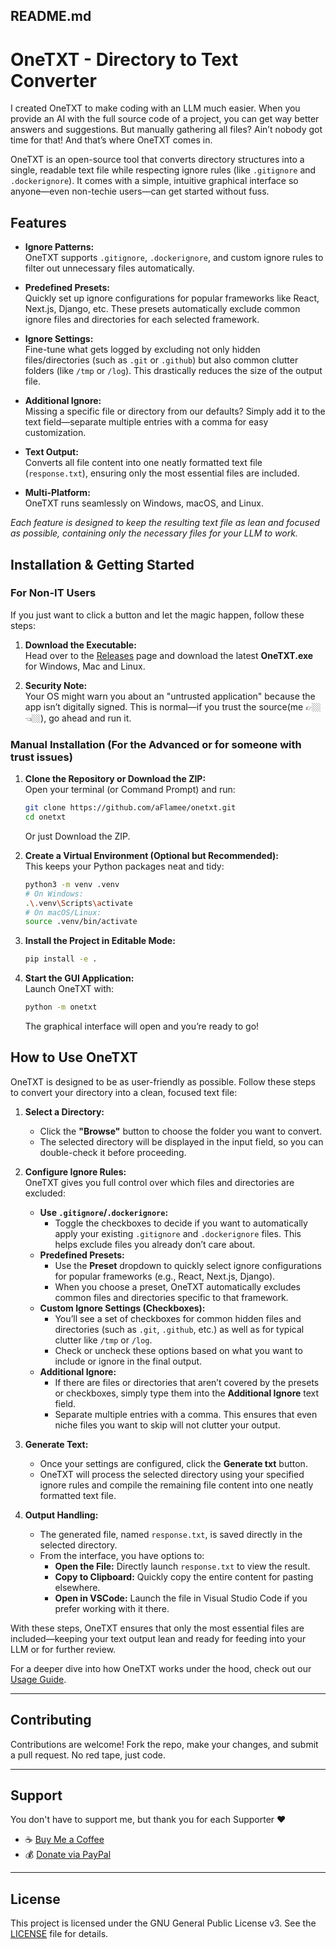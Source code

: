 
## README.md


# OneTXT - Directory to Text Converter

I created OneTXT to make coding with an LLM much easier. When you provide an AI with the full source code of a project, you can get way better answers and suggestions. But manually gathering all files? Ain’t nobody got time for that! And that’s where OneTXT comes in.

OneTXT is an open-source tool that converts directory structures into a single, readable text file while respecting ignore rules (like `.gitignore` and `.dockerignore`). It comes with a simple, intuitive graphical interface so anyone—even non-techie users—can get started without fuss.


## Features

- **Ignore Patterns:**  
  OneTXT supports `.gitignore`, `.dockerignore`, and custom ignore rules to filter out unnecessary files automatically.

- **Predefined Presets:**  
  Quickly set up ignore configurations for popular frameworks like React, Next.js, Django, etc. These presets automatically exclude common ignore files and directories for each selected framework.

- **Ignore Settings:**  
  Fine-tune what gets logged by excluding not only hidden files/directories (such as `.git` or `.github`) but also common clutter folders (like `/tmp` or `/log`). This drastically reduces the size of the output file.

- **Additional Ignore:**  
  Missing a specific file or directory from our defaults? Simply add it to the text field—separate multiple entries with a comma for easy customization.

- **Text Output:**  
  Converts all file content into one neatly formatted text file (`response.txt`), ensuring only the most essential files are included.

- **Multi-Platform:**  
  OneTXT runs seamlessly on Windows, macOS, and Linux.

*Each feature is designed to keep the resulting text file as lean and focused as possible, containing only the necessary files for your LLM to work.*

## Installation & Getting Started

### For Non-IT Users

If you just want to click a button and let the magic happen, follow these steps:

1. **Download the Executable:**  
   Head over to the [Releases](https://github.com/aFlamee/onetxt/releases) page and download the latest **OneTXT.exe** for Windows, Mac and Linux.

2. **Security Note:**  
   Your OS might warn you about an "untrusted application" because the app isn’t digitally signed. This is normal—if you trust the source(me 👉🏼👈🏼), go ahead and run it.

### Manual Installation (For the Advanced or for someone with trust issues)
1. **Clone the Repository or Download the ZIP:**  
   Open your terminal (or Command Prompt) and run:
   ```bash
   git clone https://github.com/aFlamee/onetxt.git
   cd onetxt
   ```
   Or just Download the ZIP.

2. **Create a Virtual Environment (Optional but Recommended):**  
   This keeps your Python packages neat and tidy:
   ```bash
   python3 -m venv .venv
   # On Windows:
   .\.venv\Scripts\activate
   # On macOS/Linux:
   source .venv/bin/activate
   ```

3. **Install the Project in Editable Mode:**
   ```bash
   pip install -e .
   ```

4. **Start the GUI Application:**  
   Launch OneTXT with:
   ```bash
   python -m onetxt
   ```
   The graphical interface will open and you’re ready to go!


## How to Use OneTXT

OneTXT is designed to be as user-friendly as possible. Follow these steps to convert your directory into a clean, focused text file:

1. **Select a Directory:**  
   - Click the **"Browse"** button to choose the folder you want to convert.  
   - The selected directory will be displayed in the input field, so you can double-check it before proceeding.

2. **Configure Ignore Rules:**  
   OneTXT gives you full control over which files and directories are excluded:
   - **Use `.gitignore`/`.dockerignore`:**  
     - Toggle the checkboxes to decide if you want to automatically apply your existing `.gitignore` and `.dockerignore` files. This helps exclude files you already don’t care about.
   - **Predefined Presets:**  
     - Use the **Preset** dropdown to quickly select ignore configurations for popular frameworks (e.g., React, Next.js, Django).  
     - When you choose a preset, OneTXT automatically excludes common files and directories specific to that framework.
   - **Custom Ignore Settings (Checkboxes):**  
     - You’ll see a set of checkboxes for common hidden files and directories (such as `.git`, `.github`, etc.) as well as for typical clutter like `/tmp` or `/log`.  
     - Check or uncheck these options based on what you want to include or ignore in the final output.
   - **Additional Ignore:**  
     - If there are files or directories that aren’t covered by the presets or checkboxes, simply type them into the **Additional Ignore** text field.  
     - Separate multiple entries with a comma. This ensures that even niche files you want to skip will not clutter your output.

3. **Generate Text:**  
   - Once your settings are configured, click the **Generate txt** button.  
   - OneTXT will process the selected directory using your specified ignore rules and compile the remaining file content into one neatly formatted text file.

4. **Output Handling:**  
   - The generated file, named `response.txt`, is saved directly in the selected directory.
   - From the interface, you have options to:
     - **Open the File:** Directly launch `response.txt` to view the result.
     - **Copy to Clipboard:** Quickly copy the entire content for pasting elsewhere.
     - **Open in VSCode:** Launch the file in Visual Studio Code if you prefer working with it there.

With these steps, OneTXT ensures that only the most essential files are included—keeping your text output lean and ready for feeding into your LLM or for further review.

For a deeper dive into how OneTXT works under the hood, check out our [Usage Guide](docs/usage.md).

---

## Contributing

Contributions are welcome! Fork the repo, make your changes, and submit a pull request. No red tape, just code.

---

## Support

You don't have to support me, but thank you for each Supporter ❤️

- ☕ [Buy Me a Coffee](https://buymeacoffee.com/flameeey)
- 💰 [Donate via PayPal](https://paypal.me/flameeey)

---

## License

This project is licensed under the GNU General Public License v3. See the [LICENSE](LICENSE) file for details.
